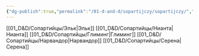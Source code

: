 ```yaml
---
{"dg-publish":true,"permalink":"/01-d-and-d/sopartijczy/sopartijczy/","created":"2024-11-09T09:06:50.060+03:00","updated":"2023-12-26T14:50:08.660+03:00"}
---
```


[[01_D&D/Сопартийцы/Эльк\|Эльк]]
[[01_D&D/Сопартийцы/Нианта\|Нианта]]
[[01_D&D/Сопартийцы/Глиминг\|Глиминг]]
[[01_D&D/Сопартийцы/Нарвандор\|Нарвандор]]
[[01_D&D/Сопартийцы/Серена\|Серена]]
